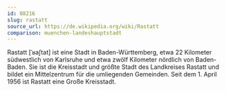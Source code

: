 ```yaml
---
id: 08216
slug: rastatt
source_url: https://de.wikipedia.org/wiki/Rastatt
comparison: muenchen-landeshauptstadt
---
```


Rastatt [ˈʁaʃtat] ist eine Stadt in Baden-Württemberg, etwa 22 Kilometer südwestlich von Karlsruhe und etwa zwölf Kilometer nördlich von Baden-Baden. Sie ist die Kreisstadt und größte Stadt des Landkreises Rastatt und bildet ein Mittelzentrum für die umliegenden Gemeinden. Seit dem 1. April 1956 ist Rastatt eine Große Kreisstadt.
